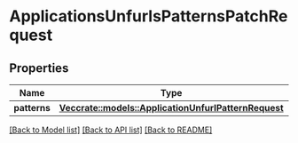 # ApplicationsUnfurlsPatternsPatchRequest

## Properties

Name | Type | Description | Notes
------------ | ------------- | ------------- | -------------
**patterns** | [**Vec<crate::models::ApplicationUnfurlPatternRequest>**](ApplicationUnfurlPatternRequest.md) |  | 

[[Back to Model list]](../README.md#documentation-for-models) [[Back to API list]](../README.md#documentation-for-api-endpoints) [[Back to README]](../README.md)



